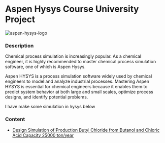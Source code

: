 # Aspen Hysys Course University Project

![aspen-hysys-logo](https://seeklogo.com/images/A/aspentech-hysys-logo-E4ED7F1AE9-seeklogo.com.png)

### Description

Chemical process simulation is increasingly popular. As a chemical engineer, it is highly recommended to master chemical process simulation software, one of which is Aspen Hysys.

Aspen HYSYS is a process simulation software widely used by chemical engineers to model and analyze industrial processes. Mastering Aspen HYSYS is essential for chemical engineers because it enables them to predict system behavior at both large and small scales, optimize process designs, and identify potential problems.

I have make some simulation in hysys below 

### Content

- [Design Simulation of Production Butyl Chloride from Butanol and Chloric Acid Capacity 25000 ton/year](https://github.com/royhanikbarr/Aspen-Hysys-Simulation/tree/e93e32877e94579a911c11fe34de5708fb8ce9dd/Design%20Simulation%20Production%20Butyl%20Chloride)

